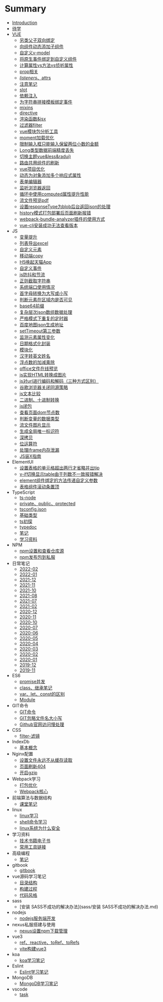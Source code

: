 # Summary

* [Introduction](README.md)
* [待学](待学.md)
* [VUE](VUE/README.md)
    * [另类父子双向绑定](VUE/另类父子双向绑定.md)
    * [向组件动态添加子组件](VUE/向组件动态添加子组件.md)
    * [自定义v-model](VUE/自定义v-model.md)
    * [将原生事件绑定到自定义组件](VUE/将原生事件绑定到自定义组件.md)
    * [计算属性vs方法vs侦听属性](VUE/计算属性vs方法vs侦听属性.md)
    * [prop相关](VUE/prop相关.md)
    * [$listeners、$attrs](VUE/$listeners、$attrs.md)
    * [注意笔记](VUE/注意笔记.md)
    * [slot](VUE/slot.md)
    * [依赖注入](VUE/依赖注入.md)
    * [为字符串拼接模板绑定事件](VUE/为字符串拼接模板绑定事件.md)
    * [mixins](VUE/mixins.md)
    * [directive](VUE/directive.md)
    * [渲染函数&jsx](VUE/渲染函数&jsx.md)
    * [过滤器filter](VUE/过滤器filter.md)
    * [vue模块包分析工具](VUE/vue模块包分析工具.md)
    * [moment加载优化](VUE/moment加载优化.md)
    * [限制输入框只能输入保留两位小数的金额](VUE/限制输入框只能输入保留两位小数的金额.md)
    * [Long类型数据前端精度丢失](VUE/Long类型数据前端精度丢失.md)
    * [切换主题vue&less&radui)](VUE/切换主题vue&less&radu.md)
    * [路由共用组件的刷新](VUE/路由共用组件的刷新.md)
    * [vue项目优化](VUE/vue项目优化.md)
    * [动态为对象添加多个响应式属性](VUE/动态为对象添加多个响应式属性.md)
    * [表单编辑器](VUE/表单编辑器.md)
    * [监听浏览器返回](VUE/监听浏览器返回.md)
    * [循环中使用computed属性提升性能](VUE/循环中使用computed属性提升性能.md)
    * [流文件预览pdf](VUE/流文件预览pdf.md)
    * [设置responseType为blob后台返回json的处理](VUE/设置responseType为blob后台返回json的处理.md)
    * [history模式打包部署后页面刷新报错](VUE/history模式打包部署后页面刷新报错.md)
    * [webpack-bundle-analyzer插件的使用方式](VUE/webpack-bundle-analyzer插件的使用方式.md)
    * [vue-cli安装成功无法查看版本](VUE/vue-cli安装成功无法查看版本.md)
* JS
    * [变量提升](JS/变量提升.md)
    * [列表导出excel](JS/列表导出excel.md)
    * [自定义元素](JS/自定义元素.md)
    * [移动端copy](JS/移动端copy.md)
    * [H5唤起天猫App](JS/H5唤起天猫App.md)
    * [自定义事件](JS/自定义事件.md)
    * [js防抖和节流](JS/防抖和节流.md)
    * [正则截取字符串](JS/正则截取字符串.md)
    * [系统端口使用情况](JS/系统端口使用情况.md)
    * [首字母转换为大写或小写](JS/首字母转换为大写或小写.md)
    * [判断元素在区域内是否可见](JS/判断元素在区域内是否可见.md)
    * [base64前缀](JS/base64前缀.md)
    * [复杂层次json数组数据处理](JS/复杂层次json数组数据处理.md)
    * [严格模式下重复的定时器](JS/严格模式下重复的定时器.md)
    * [百度地图json生成地址](JS/百度地图json生成地址.md)
    * [setTimeout第三参数](JS/setTimeout第三参数.md)
    * [监测元素属性变化](JS/监测元素属性变化.md)
    * [日期格式化封装](JS/日期格式化封装.md)
    * [模块化](JS/模块化.md)
    * [汉字转英文姓名](JS/汉字转英文姓名.md)
    * [浮点数的加减乘除](JS/浮点数的加减乘除.md)
    * [office文件在线预览](JS/office文件在线预览.md)
    * [js实现HTML转换成图片](JS/js实现HTML转换成图片.md)
    * [js对url进行编码和解码（三种方式区别）](JS/js对url进行编码和解码（三种方式区别）.md)
    * [谷歌浏览器关闭同源策略](JS/谷歌浏览器关闭同源策略.md)
    * [js文本比较](JS/js文本比较.md)
    * [二进制、十进制转换](JS/二进制、十进制转换.md)
    * [js闭包](JS/js闭包.md)
    * [查看页面dom节点数](JS/查看页面dom节点数.md)
    * [判断变量的数据类型](JS/判断变量的数据类型.md)
    * [流文件图片显示](JS/流文件图片显示.md)
    * [生成全局唯一标识符](JS/生成全局唯一标识符.md)
    * [深拷贝](JS/深拷贝.md)
    * [位运算符](JS/位运算符.md)
    * [处理iframe内存泄漏](JS/处理iframe内存泄漏.md)
    * [JS装X指南](JS/JS装X指南.md)
* ElementUI
    * [设置表格的单元格超出两行才省略并出tip](ElementUI/设置表格的单元格超出两行才省略并出tip.md)
    * [v-if切换显示table由于列数不一致报错解决](ElementUI/v-if切换显示table由于列数不一致报错解决.md)
    * [element组件绑定的方法传递自定义参数](ElementUI/element组件绑定的方法传递自定义参数.md)
    * [表格组件滚动条置顶](ElementUI/表格组件滚动条置顶.md)
* TypeScript
    * [ts-node](TypeScript/ts-node.md)
    * [private、public、protected](TypeScript/private、public、protected.md)
    * [tsconfig.json](TypeScript/tsconfig.md)
    * [基础类型](TypeScript/基础类型.md)
    * [ts初探](TypeScript/ts初探.md)
    * [typedoc](TypeScript/typedoc.md)
    * [笔记](TypeScript/笔记.md)
    * [学习资料](TypeScript/学习资料.md)
* NPM
    * [npm设置和查看仓库源](NPM/npm设置和查看仓库源.md)
    * [npm发布包到私服](NPM/npm发布包到私服.md)
* 日常笔记
    * [2022-02](日常笔记/2022-02.md)
    * [2022-01](日常笔记/2022-01.md)
    * [2021-12](日常笔记/2021-12.md)
    * [2021-11](日常笔记/2021-11.md)
    * [2021-10](日常笔记/2021-10.md)
    * [2021-08](日常笔记/2021-08.md)
    * [2021-07](日常笔记/2021-07.md)
    * [2021-02](日常笔记/2021-02.md)
    * [2020-12](日常笔记/2020-12.md)
    * [2020-11](日常笔记/2020-11.md)
    * [2020-10](日常笔记/2020-10.md)
    * [2020-07](日常笔记/2020-07.md)
    * [2020-06](日常笔记/2020-06.md)
    * [2020-05](日常笔记/2020-05.md)
    * [2020-04](日常笔记/2020-04.md)
    * [2020-03](日常笔记/2020-03.md)
    * [2020-02](日常笔记/2020-02.md)
    * [2020-01](日常笔记/2020-01.md)
    * [2019-12](日常笔记/2019-12.md)
    * [2019-11](日常笔记/2019-11.md)
* ES6
    * [promise并发](ES6/promise并发.md)
    * [class、继承笔记](ES6/class、继承笔记.md)
    * [var、let、const的区别](ES6/var、let、const的区别.md)
    * [Module](ES6/Module.md)
* GIT命令
    * [GIT命令](GIT命令/GIT命令.md)
    * [GIT忽略文件名大小写](GIT命令/GIT忽略文件名大小写.md)
    * [Github官网访问慢处理](GIT命令/Github官网访问慢处理.md)
* CSS
    * [filter-滤镜](CSS/filter-滤镜.md)
* IndexDb
    * [基本概念](IndexDb/基本概念.md)
* Nginx配置
    * [设置文件永远不从缓存读取](Nginx配置/设置文件永远不从缓存读取.md)
    * [页面刷新404](Nginx配置/页面刷新404.md)
    * [开启gzip](Nginx配置/开启gzip.md)
* Webpack学习
    * [打包优化](Webpack学习/打包优化.md)
    * [Webpack核心](Webpack学习/Webpack核心.md)
* 前端算法与数据结构
    * [课堂笔记](前端算法与数据结构/课堂笔记.md)
* linux
    * [linux学习](linux/linux学习.md)
    * [shell命令学习](linux/shell命令学习.md)
    * [linux系统为什么安全](linux/linux系统为什么安全.md)
* 学习资料
    * [技术书籍电子书](学习资料/技术书籍电子书.md)
    * [常用工具链接](学习资料/常用工具链接.md)
* 高级编程
    * [笔记](高级编程/笔记.md)
* gitbook
    * [gitbook](gitbook/gitbook.md)
* vue源码学习笔记
    * [目录结构](vue源码学习笔记/目录结构.md)
    * [构建过程](vue源码学习笔记/构建过程.md)
    * [代码风格](vue源码学习笔记/代码风格.md)
* sass
    * [安装 SASS不成功的解决办法](sass/安装 SASS不成功的解决办法.md)
* nodejs
    * [nodejs服务端开发](nodejs/nodejs服务端开发.md)
* nexus私服搭建与使用
    * [nexus设置npm下载管理](nexus设置npm下载管理/nexus私服搭建与使用.md)
* vue3
    * [ref、reactive、toRef、toRefs](vue3/ref、reactive、toRef、toRefs.md)
    * [vite构建vue3](vue3/vite构建vue3.md)
* koa
    * [koa学习笔记](koa/koa学习笔记.md)
* Eslint
    * [Eslint学习笔记](Eslint/Eslint学习笔记.md)
* MongoDB
    * [MongoDB学习笔记](MongoDB/MongoDB学习笔记.md)
* vscode
    * [task](vscode/task.md)

